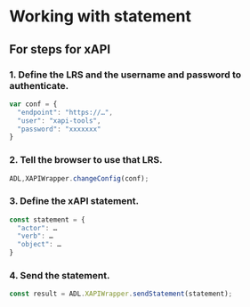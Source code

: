 Working with statement
====

## For steps for xAPI

### 1. Define the LRS and the username and password to authenticate.

```js
var conf = {
  "endpoint": "https://…",
  "user": "xapi-tools",
  "password": "xxxxxxx"
}
```

### 2. Tell the browser to use that LRS.

```js
ADL,XAPIWrapper.changeConfig(conf);
```

### 3. Define the xAPI statement.

```js
const statement = {
  "actor": …
  "verb": …
  "object": …
}
```

### 4. Send the statement.

```js
const result = ADL.XAPIWrapper.sendStatement(statement);
```
